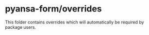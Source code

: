 # pyansa-form/overrides

This folder contains overrides which will automatically be required by package users.
